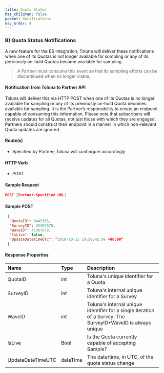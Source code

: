 ```yaml
---
title: Quota Status
has_children: false
parent: Notifications
nav_order: 4
---
```


### B) Quota Status Notifications

A new feature for the ES Integration, Toluna will deliver these notifications when one of its Quotas is not longer available for sompling or any of its perviously on-hold Quotas become available for sampling. 
>A Partner must consume this event so that its sampling efforts can be discontinued when no longer viable.

#### Notification from Toluna to Partner API

Toluna will deliver this via HTTP POST when one of its Quotas is no longer available for sampling or any of its previously on-hold Quota becomes available for sampling. It is the Partner’s responsibility to create an endpoint capable of consuming this information. Please note that subscribers will receive updates for all Quotas, not just those with which they are engaged. Partners should construct their endpoint in a manner in which non-relevant Quota updates are ignored.

#### Route(s)

- Specified by Partner; Toluna will confingure accordingly
 
#### HTTP Verb

- POST
 
#### Sample Request
```json
POST [Partner-Specified URL]
```

#### Sample POST
```json
 {
  "QuotaID": 3445365,
  "SurveyID": 45367678,
  "WaveID": 45367678,
  "IsLive": false,
  "UpdateDateTimeUTC": “2018-10-22 19:58:42.99 +00:00“
 }
```

#### Response Properties

| Name | Type | Description |
| :--- | :--- | :--- |
| QuotaID | int | Toluna's unique identifier for a Quota |
| SurveyID | int | Toluna's internal unique identifier for a Survey |
| WaveID | int | Toluna's internal unique identifier for a single iteration of a Survey. The SurveyID+WaveID is always unique |
| IsLive | Bool | Is the Quota currently capable of accepting Sample? |
| UpdateDateTimeUTC | dateTime | The date/time, in UTC, of the quota status change |